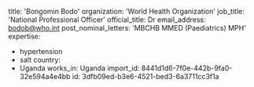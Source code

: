 title: 'Bongomin Bodo'
organization: 'World Health Organization'
job_title: 'National Professional Officer'
official_title: Dr
email_address: bodob@who.int
post_nominal_letters: 'MBCHB MMED (Paediatrics) MPH'
expertise:
  - hypertension
  - salt
country:
  - Uganda
works_in: Uganda
import_id: 8441d1d6-7f0e-442b-9fa0-32e594a4e4bb
id: 3dfb09ed-b3e6-4521-bed3-6a3711cc3f1a
